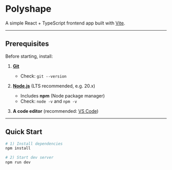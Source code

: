 # Polyshape

A simple React + TypeScript frontend app built with [Vite](https://vitejs.dev/).

---

## Prerequisites
Before starting, install:

1. **[Git](https://git-scm.com/downloads)**
   - Check: `git --version`

2. **[Node.js](https://nodejs.org/)** (LTS recommended, e.g. 20.x)
   - Includes **npm** (Node package manager)
   - Check: `node -v` and `npm -v`

3. **A code editor** (recommended: [VS Code](https://code.visualstudio.com/))

---

## Quick Start
```bash
# 1) Install dependencies
npm install

# 2) Start dev server
npm run dev